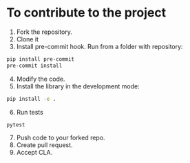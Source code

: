 # To contribute to the project

1. Fork the repository.
2. Clone it 
3. Install pre-commit hook. Run from a folder with repository: 
```bash
pip install pre-commit
pre-commit install
```
4. Modify the code.
5. Install the library in the development mode:
```bash
pip install -e .
```
6. Run tests
```bash
pytest
```
7. Push code to your forked repo.
8. Create pull request.
9. Accept CLA.